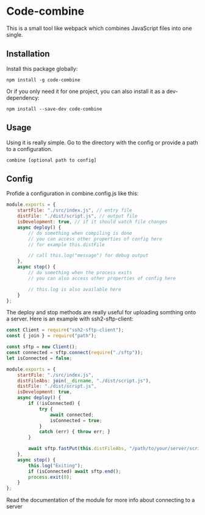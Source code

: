 # Code-combine

This is a small tool like webpack which combines JavaScript files into one single.

## Installation

Install this package globally:
```
npm install -g code-combine
```
Or if you only need it for one project, you can also install it as a dev-dependency:
```
npm install --save-dev code-combine
```

## Usage

Using it is really simple. Go to the directory with the config or provide a path to a configuration.
```
combine [optional path to config]
```

## Config

Profide a configuration in combine.config.js like this:

```js
module.exports = {
	startFile: "./src/index.js", // entry file
    distFile: "./dist/script.js", // output file
	isDevelopment: true, // if it should watch file changes
	async deploy() {
        // do something when compiling is done
        // you can access other properties of config here
        // for example this.distFile

        // call this.log("message") for debug output
	},
	async stop() {
        // do something when the process exits
        // you can also access other properties of config here

        // this.log is also available here
	}
};
```
The deploy and stop methods are really useful for uploading somthing onto a server. Here is an example with ssh2-sftp-client:
```js
const Client = require("ssh2-sftp-client");
const { join } = require("path");

const sftp = new Client();
const connected = sftp.connect(require("./sftp"));
let isConnected = false;

module.exports = {
	startFile: "./src/index.js",
	distFileAbs: join(__dirname, "./dist/script.js"),
	distFile: "./dist/script.js",
	isDevelopment: true,
	async deploy() {
		if (!isConnected) {
			try {
				await connected;
				isConnected = true;
			}
			catch (err) { throw err; }
		}

		await sftp.fastPut(this.distFileAbs, "/path/to/your/server/script.js");
	},
	async stop() {
		this.log("Exiting");
		if (isConnected) await sftp.end();
		process.exit(0);
	}
};
```
Read the documentation of the module for more info about connecting to a server
